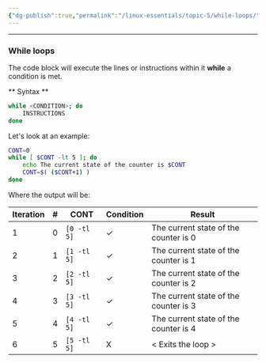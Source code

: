 ```yaml
---
{"dg-publish":true,"permalink":"/linux-essentials/topic-5/while-loops/","noteIcon":"1"}
---
```



---
### While loops

The code block will execute the lines or instructions within it **while** a condition is met. 

** Syntax **

```bash
while <CONDITION>; do
	INSTRUCTIONS
done
```

Let's look at an example:
```bash
CONT=0
while [ $CONT -lt 5 ]; do
    echo The current state of the counter is $CONT
    CONT=$( ($CONT+1) )
done
```

Where the output will be:

| Iteration | #   | CONT        | Condition | Result                                |
| --------- | --- | ----------- | --------- | ------------------------------------- |
| 1         | 0   | `[0 -tl 5]` | ✓         | The current state of the counter is 0 |
| 2         | 1   | `[1 -tl 5]` | ✓         | The current state of the counter is 1 |
| 3         | 2   | `[2 -tl 5]` | ✓         | The current state of the counter is 2 |
| 4         | 3   | `[3 -tl 5]` | ✓         | The current state of the counter is 3 |
| 5         | 4   | `[4 -tl 5]` | ✓         | The current state of the counter is 4 |
| 6         | 5   | `[5 -tl 5]` | X         | <  Exits the loop >                   |

